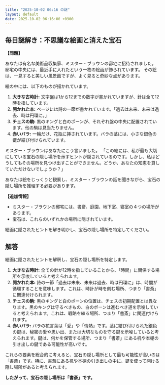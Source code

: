 ```yaml
---
title: "2025-10-02 06:16 の謎"
layout: default
date: 2025-10-02 06:16:00 +0900
---
```

## 毎日謎解き：不思議な絵画と消えた宝石

**【問題】**

あなたは有名な美術品収集家、ミスター・ブラウンの邸宅に招待されました。
邸宅の中央には、最近手に入れたという一枚の絵画が飾られています。
その絵は、一見すると美しい風景画ですが、よく見ると奇妙な点があります。

絵の中には、以下のものが描かれています。

1.  **大きな古時計:** 文字盤は1から12までの数字が書かれていますが、針は全て12時を指しています。
2.  **開かれた本:** ページには詩の一節が書かれています。「過去は未来、未来は過去、時は円環に。」
3.  **チェスの駒:** 黒のキングと白のポーンが、それぞれ盤の中央に配置されています。他の駒は見当たりません。
4.  **赤いバラ:** 一輪だけ、花瓶に挿されています。バラの茎には、小さな銀色の鍵が結び付けられています。

ミスター・ブラウンはあなたにこう言いました。
「この絵には、私が最も大切にしている宝石の隠し場所を示すヒントが隠されているのです。しかし、私はどうしてもその場所を見つけ出すことができません。どうか、あなたの知恵を貸していただけないでしょうか？」

あなたは絵をじっくりと観察し、ミスター・ブラウンの話を聞きながら、宝石の隠し場所を推理する必要があります。

**【追加情報】**

*   ミスター・ブラウンの邸宅には、書斎、庭園、地下室、寝室の４つの場所があります。
*   宝石は、これらのいずれかの場所に隠されています。

絵画に隠されたヒントを解き明かし、宝石の隠し場所を特定してください。

## 解答

絵画に隠されたヒントを解釈し、宝石の隠し場所を特定します。

1.  **大きな古時計:** 全ての針が12時を指していることから、「時間」に関係する場所を示唆していると考えられます。
2.  **開かれた本:** 詩の一節「過去は未来、未来は過去、時は円環に」は、時間が循環することを意味します。これは、時計が時を刻む場所、つまり「書斎」に関連付けられます。
3.  **チェスの駒:** 黒のキングと白のポーンの位置は、チェスの初期配置とは異なります。黒のキングは守るべきもの、白のポーンは進むべき道を示唆していると考えられます。これは、戦略を練る場所、つまり「書斎」に関連付けられます。
4.  **赤いバラ:** バラの花言葉は「愛」や「情熱」です。茎に結び付けられた銀色の鍵は、秘密の愛や思い出、または大切なものを守る鍵を示唆していると考えられます。鍵は、何かを保管する場所、つまり「書斎」にある机や本棚の引き出しの鍵である可能性が高いです。

これらの要素を総合的に考えると、宝石の隠し場所として最も可能性が高いのは「書斎」です。特に、書斎にある机や本棚の引き出しの中に、鍵を使って開ける隠し場所があると考えられます。

**したがって、宝石の隠し場所は「書斎」です。**
